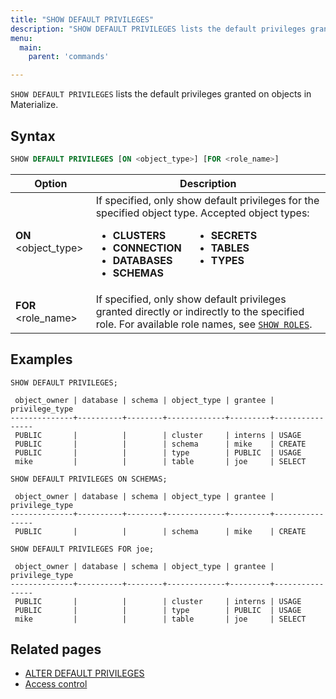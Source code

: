 ```yaml
---
title: "SHOW DEFAULT PRIVILEGES"
description: "SHOW DEFAULT PRIVILEGES lists the default privileges granted on objects in Materialize."
menu:
  main:
    parent: 'commands'

---
```


`SHOW DEFAULT PRIVILEGES` lists the default privileges granted on objects in Materialize.

## Syntax

```sql
SHOW DEFAULT PRIVILEGES [ON <object_type>] [FOR <role_name>]
```


Option                       | Description
-----------------------------|--------------------------------------------------
**ON** <object_type>         | If specified, only show default privileges for the specified object type. Accepted object types: <div style="display: flex;"> <ul style="margin-right: 20px;"> <li><strong>CLUSTERS</strong></li> <li><strong>CONNECTION</strong></li> <li><strong>DATABASES</strong></li> <li><strong>SCHEMAS</strong></li> </ul> <ul> <li><strong>SECRETS</strong></li> <li><strong>TABLES</strong></li> <li><strong>TYPES</strong></li> </ul> </div>
**FOR** <role_name>          | If specified, only show default privileges granted directly or indirectly to the specified role. For available role names, see [`SHOW ROLES`](/sql/show-roles).

[//]: # "TODO(morsapaes) Improve examples."

## Examples

```mzsql
SHOW DEFAULT PRIVILEGES;
```

```nofmt
 object_owner | database | schema | object_type | grantee | privilege_type
--------------+----------+--------+-------------+---------+----------------
 PUBLIC       |          |        | cluster     | interns | USAGE
 PUBLIC       |          |        | schema      | mike    | CREATE
 PUBLIC       |          |        | type        | PUBLIC  | USAGE
 mike         |          |        | table       | joe     | SELECT
```

```mzsql
SHOW DEFAULT PRIVILEGES ON SCHEMAS;
```

```nofmt
 object_owner | database | schema | object_type | grantee | privilege_type
--------------+----------+--------+-------------+---------+----------------
 PUBLIC       |          |        | schema      | mike    | CREATE
```

```mzsql
SHOW DEFAULT PRIVILEGES FOR joe;
```

```nofmt
 object_owner | database | schema | object_type | grantee | privilege_type
--------------+----------+--------+-------------+---------+----------------
 PUBLIC       |          |        | cluster     | interns | USAGE
 PUBLIC       |          |        | type        | PUBLIC  | USAGE
 mike         |          |        | table       | joe     | SELECT
```

## Related pages

- [ALTER DEFAULT PRIVILEGES](../alter-default-privileges)
- [Access control](/manage/access-control/#role-based-access-control-rbac)
